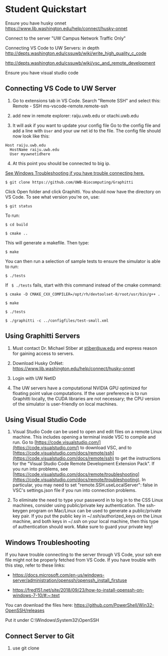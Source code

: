 # Student Quickstart
Ensure you have husky onnet
https://www.lib.washington.edu/help/connect/husky-onnet

Connect to the server "UW Campus Network Traffic Only"  

Connecting VS Code to UW Servers: in depth
http://depts.washington.edu/cssuwb/wiki/write_high_quality_c_code

http://depts.washington.edu/cssuwb/wiki/vsc_and_remote_development

Ensure you have visual studio code 

## Connecting VS Code to UW Server
1. Go to extensions tab in VS Code. Search "Remote SSH" and select this: Remote - SSH ms-vscode-remote.remote-ssh
   
2. add new in remote explorer: raiju.uwb.edu or otachi.uwb.edu
   
3. It will ask if you want to update your config file Go to the config file and add a line with `User` and your uw net id to the file. The config file should now look like this: 

``` 
Host raiju.uwb.edu
  HostName raiju.uwb.edu
  User myuwnetidhere
  ```

4. At this point you should be connected to big ip. 

[See Windows Troubleshooting if you have trouble connecting here.](#windows-troubleshooting)
```
$ git clone https://github.com/UWB-Biocomputing/Graphitti
```

Click Open folder and click Graphitti. You should now have the directory on VS Code. To see what version you're on, use: 

```
$ git status
```

To run:

```
$ cd build

$ cmake .. 
```

This will generate a makefile. Then type:

```
$ make
```

You can then run a selection of sample tests to ensure the simulator is able to run:

```
$ ./tests
```

If ` $ ./tests` fails, start with this command instead of the cmake command: 

```
$ cmake -D CMAKE_CXX_COMPILER=/opt/rh/devtoolset-8/root/usr/bin/g++ .

$ make

$ ./tests

$ ./graphitti -c ../configfiles/test-small.xml
```

## Using Graphitti Servers

1. Must contact Dr. Michael Stiber at [stiber@uw.edu](mailto:stiber@uw.edu) and express reason for gaining access to servers.
   
2. Download Husky OnNet: https://www.lib.washington.edu/help/connect/husky-onnet

3. Login with UW NetID
   
4. The UW servers have a computational NVIDIA GPU optimized for floating point value computations. If the user preference is to run Graphitti locally, the CUDA libraries are not necessary; the CPU version of the simulator is user-friendly on local machines.

## Using Visual Studio Code
1.  Visual Studio Code can be used to open and edit files on a remote Linux machine. This includes opening a terminal inside VSC to compile and run. Go to [https://code.visualstudio.com/](https://code.visualstudio.com/)  to download VSC, and to [https://code.visualstudio.com/docs/remote/ssh](https://code.visualstudio.com/docs/remote/ssh)  to get the instructions for the "Visual Studio Code Remote Development Extension Pack". If you run into problems, see [https://code.visualstudio.com/docs/remote/troubleshooting](https://code.visualstudio.com/docs/remote/troubleshooting). In particular, you may need to set "remote.SSH.useLocalServer": false  in VSC's settings.json  file if you run into connection problems.

2.  To eliminate the need to type your password in to log in to the CSS Linux machines, consider using public/private key authentication. The  ssh-keygen  program on Mac/Linux can be used to generate a public/private key pair. If you put the public key in  ~/.ssh/authorized_keys  on the Linux machine, and both keys in  ~/.ssh  on your local machine, then this type of authentication should work. Make sure to guard your private key!


## Windows Troubleshooting
If you have trouble connecting to the server through VS Code, your ssh exe file might not be properly fetched from VS Code. If you have trouble with this step, refer to these links: 

- https://docs.microsoft.com/en-us/windows-server/administration/openssh/openssh_install_firstuse

- https://fred151.net/site/2018/09/23/how-to-install-openssh-on-windows-7-10/#:~:text

You can download the files here: https://github.com/PowerShell/Win32-OpenSSH/releases

Put it under C:\Windows\System32\OpenSSH


## Connect Server to Git
1. use git clone 

